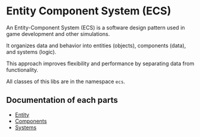 # Entity Component System (ECS)

An Entity-Component System (ECS) is a software design pattern used in game
development and other simulations.

It organizes data and behavior into entities (objects), components (data), and
systems (logic).

This approach improves flexibility and performance by separating data from
functionality.

All classes of this libs are in the namespace ``ecs``.

## Documentation of each parts

- [Entity](./entity.md)
- [Components](./components.md)
- [Systems](./system.md)